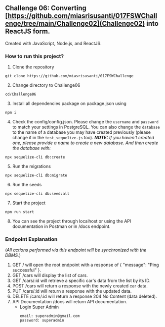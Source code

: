 ## Challenge 06: Converting [https://github.com/miasrisusanti/017FSWChallenge/tree/main/Challenge02](Challenge02) into ReactJS form.

Created with JavaScript, Node.js, and ReactJS.


### How to run this project?
1. Clone the repository
```
git clone https://github.com/miasrisusanti/017FSWChallenge
```

2. Change directory to Challenge06
```
cd/Challenge06
```

3. Install all dependencies package on package.json using
```
npm i
```

4. Check the config/config.json. Please change the `username` and `password` to match your settings in PostgreSQL. You can also change the `database` to the name of a database you may have created previously (please change it in the `test_sequelize.js` too). ___NOTE:__ If you haven't created one, please provide a name to create a new database. And then create the database with:_ 
```
npx sequelize-cli db:create
```

5. Run the migrations
```
npx sequelize-cli db:migrate
```

6. Run the seeds
```
npx sequelize-cli db:seed:all
```

7. Start the project
```
npm run start
```

8. You can see the project through localhost or using the API documentation in Postman or in /docs endpoint.


### Endpoint Explanation
(_All actions performed via this endpoint will be synchronized with the DBMS._)
1. GET / will open the root endpoint with a response of { "message": "Ping successful" }.
2. GET /cars will display the list of cars.
3. GET /cars/:id will retrieve a specific car's data from the list by its ID.
4. POST /cars will return a response with the newly created car data.
5. PUT /cars/:id will return a response with the updated data.
6. DELETE /cars/:id will return a response 204 No Content (data deleted).
7. API Documentation /docs will return API documentation.
   - Login Super Admin
     ```
     email: superadmin@gmail.com
     password: superadmin
     ```
